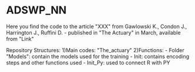 # ADSWP_NN
Here you find the code to the article "XXX" from Gawlowski K., Condon J., Harrington J., Ruffini D. - published in "The Actuary" in March, available from "Link"

Repository Structures:
1)Main codes: "The_actuary"
2)Functions:
    - Folder "Models": contain the models used for the training
    - Init: contains encoding steps and other functions used
    - Init_Py: used to connect R with PY
